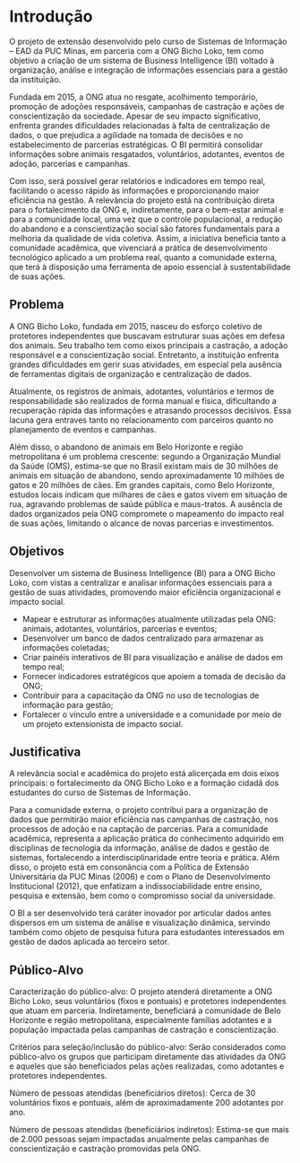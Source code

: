 # Introdução

O projeto de extensão desenvolvido pelo curso de Sistemas de Informação – EAD da PUC Minas, em parceria com a ONG Bicho Loko, tem como objetivo a criação de um sistema de Business Intelligence (BI) voltado à organização, análise e integração de informações essenciais para a gestão da instituição.

Fundada em 2015, a ONG atua no resgate, acolhimento temporário, promoção de adoções responsáveis, campanhas de castração e ações de conscientização da sociedade. Apesar de seu impacto significativo, enfrenta grandes dificuldades relacionadas à falta de centralização de dados, o que prejudica a agilidade na tomada de decisões e no estabelecimento de parcerias estratégicas. O BI permitirá consolidar informações sobre animais resgatados, voluntários, adotantes, eventos de adoção, parcerias e campanhas.

Com isso, será possível gerar relatórios e indicadores em tempo real, facilitando o acesso rápido às informações e proporcionando maior eficiência na gestão. A relevância do projeto está na contribuição direta para o fortalecimento da ONG e, indiretamente, para o bem-estar animal e para a comunidade local, uma vez que o controle populacional, a redução do abandono e a conscientização social são fatores fundamentais para a melhoria da qualidade de vida coletiva. Assim, a iniciativa beneficia tanto a comunidade acadêmica, que vivenciará a prática de desenvolvimento tecnológico aplicado a um problema real, quanto a comunidade externa, que terá à disposição uma ferramenta de apoio essencial à sustentabilidade de suas ações.

## Problema

A ONG Bicho Loko, fundada em 2015, nasceu do esforço coletivo de protetores independentes que buscavam estruturar suas ações em defesa dos animais. Seu trabalho tem como eixos principais a castração, a adoção responsável e a conscientização social. Entretanto, a instituição enfrenta grandes dificuldades em gerir suas atividades, em especial pela ausência de ferramentas digitais de organização e centralização de dados.

Atualmente, os registros de animais, adotantes, voluntários e termos de responsabilidade são realizados de forma manual e física, dificultando a recuperação rápida das informações e atrasando processos decisivos. Essa lacuna gera entraves tanto no relacionamento com parceiros quanto no planejamento de eventos e campanhas.

Além disso, o abandono de animais em Belo Horizonte e região metropolitana é um problema crescente: segundo a Organização Mundial da Saúde (OMS), estima-se que no Brasil existam mais de 30 milhões de animais em situação de abandono, sendo aproximadamente 10 milhões de gatos e 20 milhões de cães. Em grandes capitais, como Belo Horizonte, estudos locais indicam que milhares de cães e gatos vivem em situação de rua, agravando problemas de saúde pública e maus-tratos. A ausência de dados organizados pela ONG compromete o mapeamento do impacto real de suas ações, limitando o alcance de novas parcerias e investimentos.

## Objetivos

Desenvolver um sistema de Business Intelligence (BI) para a ONG Bicho Loko, com vistas a centralizar e analisar informações essenciais para a gestão de suas atividades, promovendo maior eficiência organizacional e impacto social.

- Mapear e estruturar as informações atualmente utilizadas pela ONG: animais, adotantes, voluntários, parcerias e eventos;
- Desenvolver um banco de dados centralizado para armazenar as informações coletadas;
- Criar painéis interativos de BI para visualização e análise de dados em tempo real;
- Fornecer indicadores estratégicos que apoiem a tomada de decisão da ONG;
- Contribuir para a capacitação da ONG no uso de tecnologias de informação para gestão;
- Fortalecer o vínculo entre a universidade e a comunidade por meio de um projeto extensionista de impacto social.

## Justificativa

A relevância social e acadêmica do projeto está alicerçada em dois eixos principais: o fortalecimento da ONG Bicho Loko e a formação cidadã dos estudantes do curso de Sistemas de Informação.

Para a comunidade externa, o projeto contribui para a organização de dados que permitirão maior eficiência nas campanhas de castração, nos processos de adoção e na captação de parcerias. Para a comunidade acadêmica, representa a aplicação prática do conhecimento adquirido em disciplinas de tecnologia da informação, análise de dados e gestão de sistemas, fortalecendo a interdisciplinaridade entre teoria e prática. Além disso, o projeto está em consonância com a Política de Extensão Universitária da PUC Minas (2006) e com o Plano de Desenvolvimento Institucional (2012), que enfatizam a indissociabilidade entre ensino, pesquisa e extensão, bem como o compromisso social da universidade.

O BI a ser desenvolvido terá caráter inovador por articular dados antes dispersos em um sistema de análise e visualização dinâmica, servindo também como objeto de pesquisa futura para estudantes interessados em gestão de dados aplicada ao terceiro setor.

## Público-Alvo

Caracterização do público-alvo: O projeto atenderá diretamente a ONG Bicho Loko, seus voluntários (fixos e pontuais) e protetores independentes que atuam em parceria. Indiretamente, beneficiará a comunidade de Belo Horizonte e região metropolitana, especialmente famílias adotantes e a população impactada pelas campanhas de castração e conscientização.

Critérios para seleção/inclusão do público-alvo: Serão considerados como público-alvo os grupos que participam diretamente das atividades da ONG e aqueles que são beneficiados pelas ações realizadas, como adotantes e protetores independentes.

Número de pessoas atendidas (beneficiários diretos): Cerca de 30 voluntários fixos e pontuais, além de aproximadamente 200 adotantes por ano.

Número de pessoas atendidas (beneficiários indiretos): Estima-se que mais de 2.000 pessoas sejam impactadas anualmente pelas campanhas de conscientização e castração promovidas pela ONG.
